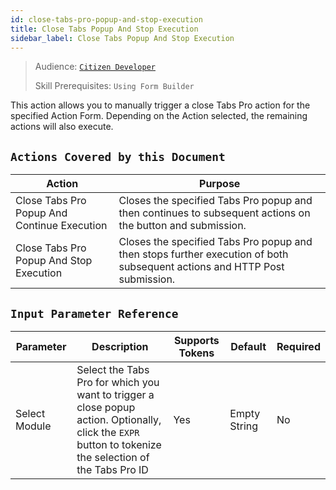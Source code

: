 ```yaml
---
id: close-tabs-pro-popup-and-stop-execution
title: Close Tabs Popup And Stop Execution
sidebar_label: Close Tabs Popup And Stop Execution
---
```


> Audience: [`Citizen Developer`](/docs/audience#citizen-developers)
>
> Skill Prerequisites: `Using Form Builder`

This action allows you to manually trigger a close Tabs Pro action for the specified Action Form. Depending on the Action selected, the remaining actions will also execute.

## `Actions Covered by this Document`

| Action | Purpose |
| -- | -- |
| Close Tabs Pro Popup And Continue Execution | Closes the specified Tabs Pro popup and then continues to subsequent actions on the button and submission. |
| Close Tabs Pro Popup And Stop Execution | Closes the specified Tabs Pro popup and then stops further execution of both subsequent actions and HTTP Post submission. |

## `Input Parameter Reference`

| Parameter | Description | Supports Tokens | Default | Required |
| -- | -- | -- | -- | -- |
| Select Module | Select the Tabs Pro for which you want to trigger a close popup action. Optionally, click the `EXPR` button to tokenize the selection of the Tabs Pro ID| Yes | Empty String | No |
